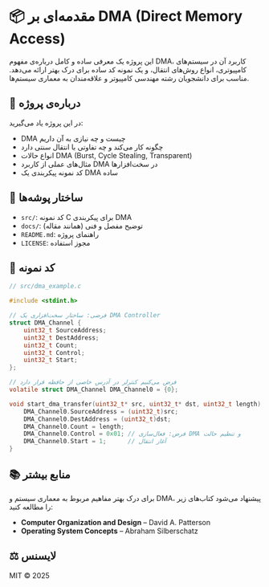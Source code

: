 # 📦 مقدمه‌ای بر DMA (Direct Memory Access)

این پروژه یک معرفی ساده و کامل درباره‌ی مفهوم DMA، کاربرد آن در سیستم‌های کامپیوتری، انواع روش‌های انتقال، و یک نمونه کد ساده برای درک بهتر ارائه می‌دهد. مناسب برای دانشجویان رشته مهندسی کامپیوتر و علاقه‌مندان به معماری سیستم‌ها.

## 🧠 درباره‌ی پروژه

در این پروژه یاد می‌گیرید:

- DMA چیست و چه نیازی به آن داریم
- چگونه کار می‌کند و چه تفاوتی با انتقال سنتی دارد
- انواع حالات DMA (Burst, Cycle Stealing, Transparent)
- مثال‌های عملی از کاربرد DMA در سخت‌افزارها
- کد نمونه پیکربندی یک DMA ساده

## 📁 ساختار پوشه‌ها

- `src/`: کد نمونه C برای پیکربندی DMA
- `docs/`: توضیح مفصل و فنی (همانند مقاله)
- `README.md`: راهنمای پروژه
- `LICENSE`: مجوز استفاده

## 🧪 کد نمونه

```c
// src/dma_example.c

#include <stdint.h>

// فرضی: ساختار سخت‌افزاری یک DMA Controller
struct DMA_Channel {
    uint32_t SourceAddress;
    uint32_t DestAddress;
    uint32_t Count;
    uint32_t Control;
    uint32_t Start;
};

// فرض می‌کنیم کنترلر در آدرس خاصی از حافظه قرار دارد
volatile struct DMA_Channel DMA_Channel0 = {0};

void start_dma_transfer(uint32_t* src, uint32_t* dst, uint32_t length) {
    DMA_Channel0.SourceAddress = (uint32_t)src;
    DMA_Channel0.DestAddress = (uint32_t)dst;
    DMA_Channel0.Count = length;
    DMA_Channel0.Control = 0x01; // فرض: فعال‌سازی DMA و تنظیم حالت
    DMA_Channel0.Start = 1;      // آغاز انتقال
}
```

## 📚 منابع بیشتر

برای درک بهتر مفاهیم مربوط به معماری سیستم و DMA، پیشنهاد می‌شود کتاب‌های زیر را مطالعه کنید:

- **Computer Organization and Design** – David A. Patterson
- **Operating System Concepts** – Abraham Silberschatz

## ⚖️ لایسنس

MIT © 2025
